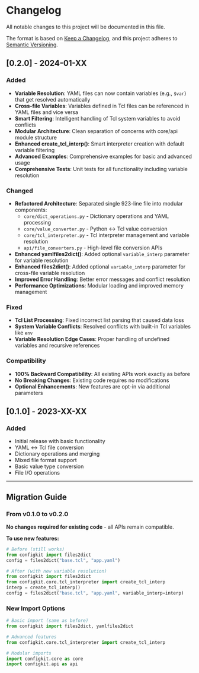 # Changelog

All notable changes to this project will be documented in this file.

The format is based on [Keep a Changelog](https://keepachangelog.com/en/1.0.0/),
and this project adheres to [Semantic Versioning](https://semver.org/spec/v2.0.0.html).

## [0.2.0] - 2024-01-XX

### Added
- **Variable Resolution**: YAML files can now contain variables (e.g., `$var`) that get resolved automatically
- **Cross-file Variables**: Variables defined in Tcl files can be referenced in YAML files and vice versa
- **Smart Filtering**: Intelligent handling of Tcl system variables to avoid conflicts
- **Modular Architecture**: Clean separation of concerns with core/api module structure
- **Enhanced create_tcl_interp()**: Smart interpreter creation with default variable filtering
- **Advanced Examples**: Comprehensive examples for basic and advanced usage
- **Comprehensive Tests**: Unit tests for all functionality including variable resolution

### Changed
- **Refactored Architecture**: Separated single 923-line file into modular components:
  - `core/dict_operations.py` - Dictionary operations and YAML processing
  - `core/value_converter.py` - Python ↔ Tcl value conversion
  - `core/tcl_interpreter.py` - Tcl interpreter management and variable resolution
  - `api/file_converters.py` - High-level file conversion APIs
- **Enhanced yamlfiles2dict()**: Added optional `variable_interp` parameter for variable resolution
- **Enhanced files2dict()**: Added optional `variable_interp` parameter for cross-file variable resolution
- **Improved Error Handling**: Better error messages and conflict resolution
- **Performance Optimizations**: Modular loading and improved memory management

### Fixed
- **Tcl List Processing**: Fixed incorrect list parsing that caused data loss
- **System Variable Conflicts**: Resolved conflicts with built-in Tcl variables like `env`
- **Variable Resolution Edge Cases**: Proper handling of undefined variables and recursive references

### Compatibility
- **100% Backward Compatibility**: All existing APIs work exactly as before
- **No Breaking Changes**: Existing code requires no modifications
- **Optional Enhancements**: New features are opt-in via additional parameters

## [0.1.0] - 2023-XX-XX

### Added
- Initial release with basic functionality
- YAML ↔ Tcl file conversion
- Dictionary operations and merging
- Mixed file format support
- Basic value type conversion
- File I/O operations

---

## Migration Guide

### From v0.1.0 to v0.2.0

**No changes required for existing code** - all APIs remain compatible.

**To use new features:**

```python
# Before (still works)
from configkit import files2dict
config = files2dict("base.tcl", "app.yaml")

# After (with new variable resolution)
from configkit import files2dict
from configkit.core.tcl_interpreter import create_tcl_interp
interp = create_tcl_interp()
config = files2dict("base.tcl", "app.yaml", variable_interp=interp)
```

### New Import Options

```python
# Basic import (same as before)
from configkit import files2dict, yamlfiles2dict

# Advanced features
from configkit.core.tcl_interpreter import create_tcl_interp

# Modular imports
import configkit.core as core
import configkit.api as api
``` 